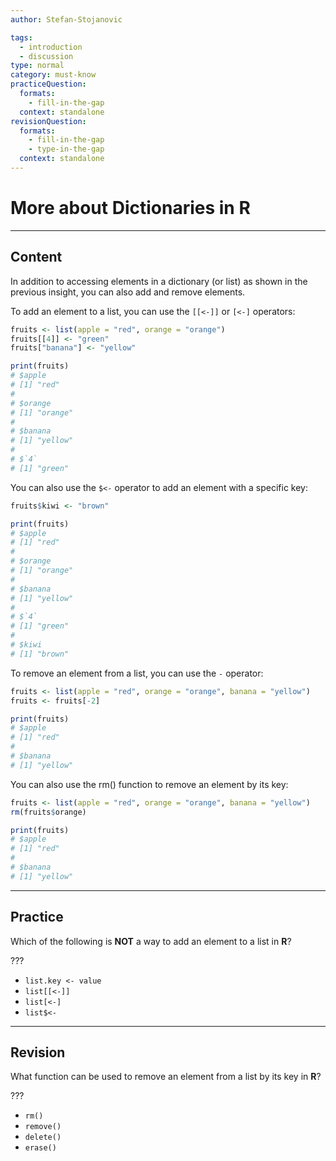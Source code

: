 ```yaml
---
author: Stefan-Stojanovic

tags:
  - introduction
  - discussion
type: normal
category: must-know
practiceQuestion:
  formats:
    - fill-in-the-gap
  context: standalone
revisionQuestion:
  formats:
    - fill-in-the-gap
    - type-in-the-gap
  context: standalone
---
```


# More about Dictionaries in R

---

## Content

In addition to accessing elements in a dictionary (or list) as shown in the previous insight, you can also add and remove elements.

To add an element to a list, you can use the `[[<-]]` or `[<-]` operators:
```r
fruits <- list(apple = "red", orange = "orange")
fruits[[4]] <- "green"
fruits["banana"] <- "yellow"

print(fruits)
# $apple
# [1] "red"
#
# $orange
# [1] "orange"
#
# $banana
# [1] "yellow"
#
# $`4`
# [1] "green"
```

You can also use the `$<-` operator to add an element with a specific key:
```r
fruits$kiwi <- "brown"

print(fruits)
# $apple
# [1] "red"
#
# $orange
# [1] "orange"
#
# $banana
# [1] "yellow"
#
# $`4`
# [1] "green"
#
# $kiwi
# [1] "brown"

```

To remove an element from a list, you can use the `-` operator:
```r
fruits <- list(apple = "red", orange = "orange", banana = "yellow")
fruits <- fruits[-2]

print(fruits)
# $apple
# [1] "red"
#
# $banana
# [1] "yellow"
```

You can also use the rm() function to remove an element by its key:
```r
fruits <- list(apple = "red", orange = "orange", banana = "yellow")
rm(fruits$orange)

print(fruits)
# $apple
# [1] "red"
#
# $banana
# [1] "yellow"
```


---
## Practice

Which of the following is **NOT** a way to add an element to a list in **R**?

???

- `list.key <- value`
- `list[[<-]]`
- `list[<-]`
- `list$<-`


---
## Revision

What function can be used to remove an element from a list by its key in **R**?

???

- `rm()`
- `remove()`
- `delete()`
- `erase()`